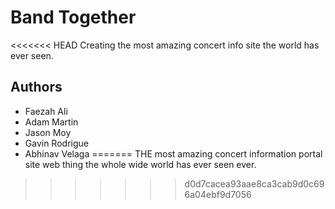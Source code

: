 # Band Together

<<<<<<< HEAD
Creating the most amazing concert info site the world has ever seen.

## Authors
* Faezah Ali
* Adam Martin
* Jason Moy
* Gavin Rodrigue
* Abhinav Velaga
=======
THE most amazing concert information portal site web thing the whole wide world has ever seen ever.
>>>>>>> d0d7cacea93aae8ca3cab9d0c696a04ebf9d7056
